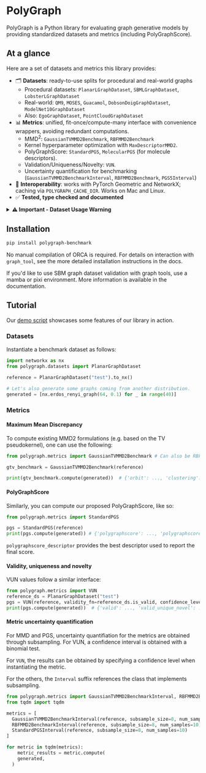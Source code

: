 # PolyGraph

PolyGraph is a Python library for evaluating graph generative models by providing standardized datasets and metrics 
(including PolyGraphScore).

## At a glance

Here are a set of datasets and metrics this library provides:
- 🗂️ **Datasets**: ready-to-use splits for procedural and real-world graphs
  - Procedural datasets: `PlanarLGraphDataset`, `SBMLGraphDataset`, `LobsterLGraphDataset`
  - Real-world: `QM9`, `MOSES`, `Guacamol`, `DobsonDoigGraphDataset`, `ModelNet10GraphDataset`
  - Also: `EgoGraphDataset`, `PointCloudGraphDataset`
- 📊 **Metrics**: unified, fit-once/compute-many interface with convenience wrappers, avoiding redundant computations.
  - MMD<sup>2</sup>: `GaussianTVMMD2Benchmark`, `RBFMMD2Benchmark`
  - Kernel hyperparameter optimization with `MaxDescriptorMMD2`.
  - PolyGraphScore: `StandardPGS`, `MolecularPGS` (for molecule descriptors).
  - Validation/Uniqueness/Novelty: `VUN`.
  - Uncertainty quantification for benchmarking (`GaussianTVMMD2BenchmarkInterval`, `RBFMMD2Benchmark`, `PGS5Interval`)
- 🧩 **Interoperability**: works with PyTorch Geometric and NetworkX; caching via `POLYGRAPH_CACHE_DIR`. Works on Mac and Linux.
- ✅ **Tested, type checked and documented**

<details>
<summary><strong>⚠️ Important - Dataset Usage Warning</strong></summary>

**To help reproduce previous results, we provide the following datasets:**
- `PlanarGraphDataset`
- `SBMGraphDataset` 
- `LobsterGraphDataset`

But they should not be used for benchmarking, due to unreliable metric estimates (see our paper for more details).

We provide larger datasets that should be used instead:
- `PlanarLGraphDataset`
- `SBMLGraphDataset` 
- `LobsterLGraphDataset`

</details>

## Installation

```bash
pip install polygraph-benchmark
```

No manual compilation of ORCA is required. For details on interaction with `graph_tool`, see the more detailed installation instructions in the docs.

If you'd like to use SBM graph dataset validation with graph tools, use a mamba or pixi environment. More information is available in the documentation. 


## Tutorial

Our [demo script](polygraph_demo.py) showcases some features of our library in action.

### Datasets
Instantiate a benchmark dataset as follows:
```python
import networkx as nx
from polygraph.datasets import PlanarGraphDataset

reference = PlanarGraphDataset("test").to_nx()

# Let's also generate some graphs coming from another distribution.
generated = [nx.erdos_renyi_graph(64, 0.1) for _ in range(40)]
```

### Metrics

#### Maximum Mean Discrepancy
To compute existing MMD2 formulations (e.g. based on the TV pseudokernel), one can use the following:
```python
from polygraph.metrics import GaussianTVMMD2Benchmark # Can also be RBFMMD2Benchmark

gtv_benchmark = GaussianTVMMD2Benchmark(reference)

print(gtv_benchmark.compute(generated))  # {'orbit': ..., 'clustering': ..., 'degree': ..., 'spectral': ...}
```

#### PolyGraphScore
Similarly, you can compute our proposed PolyGraphScore, like so:

```python
from polygraph.metrics import StandardPGS 

pgs = StandardPGS(reference)
print(pgs.compute(generated)) # {'polygraphscore': ..., 'polygraphscore_descriptor': ..., 'subscores': {'orbit': ..., }}
```

`polygraphscore_descriptor` provides the best descriptor used to report the final score.

#### Validity, uniqueness and novelty
VUN values follow a similar interface:
```python
from polygraph.metrics import VUN
reference_ds = PlanarGraphDataset("test")
pgs = VUN(reference, validity_fn=reference_ds.is_valid, confidence_level=0.95) # if applicable, validity functions are defined as a dataset attribute
print(pgs.compute(generated))  # {'valid': ..., 'valid_unique_novel': ..., 'valid_novel': ..., 'valid_unique': ...}
```

#### Metric uncertainty quantification

For MMD and PGS, uncertainty quantifiation for the metrics are obtained through subsampling. For VUN, a confidence interval is obtained with a binomial test.

For `VUN`, the results can be obtained by specifying a confidence level when instantiating the metric. 

For the others, the `Interval` suffix references the class that implements subsampling.

```python
from polygraph.metrics import GaussianTVMMD2BenchmarkInterval, RBFMMD2BenchmarkInterval, StandardPGSInterval
from tqdm import tqdm

metrics = [
  GaussianTVMMD2BenchmarkInterval(reference, subsample_size=8, num_samples=10), # specify size of each subsample, and the number of samples
  RBFMMD2BenchmarkInterval(reference, subsample_size=8, num_samples=10),
  StandardPGSInterval(reference, subsample_size=8, num_samples=10)
]

for metric in tqdm(metrics):
	metric_results = metric.compute(
    generated,
  )
```
